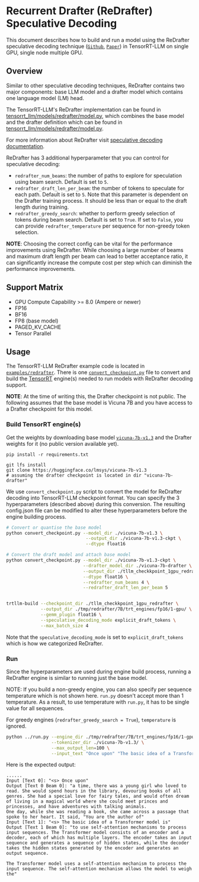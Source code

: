 # Recurrent Drafter (ReDrafter) Speculative Decoding

This document describes how to build and run a model using the ReDrafter speculative decoding technique ([`Github`](https://github.com/apple/ml-recurrent-drafter), [`Paper`](https://arxiv.org/abs/2403.09919)) in TensorRT-LLM on single GPU, single node multiple GPU.

## Overview
Similar to other speculative decoding techniques, ReDrafter contains two major components: base LLM model and a drafter model which contains one language model (LM) head.

The TensorRT-LLM's ReDrafter implementation can be found in [tensorrt_llm/models/redrafter/model.py](../../tensorrt_llm/models/redrafter/model.py), which combines the base model and the drafter definition which can be found in [tensorrt_llm/models/redrafter/model.py](../../tensorrt_llm/models/redrafter/drafter.py).

For more information about ReDrafter visit [speculative decoding documentation](https://nvidia.github.io/TensorRT-LLM/advanced/speculative-decoding.html).

ReDrafter has 3 additional hyperparameter that you can control for speculative decoding:
- `redrafter_num_beams`: the number of paths to explore for speculation using beam search. Default is set to `5`.
- `redrafter_draft_len_per_beam`: the number of tokens to speculate for each path. Default is set to `5`. Note that this parameter is dependent on the Drafter training process. It should be less than or equal to the draft length during training.
- `redrafter_greedy_search`: whether to perform greedy selection of tokens during beam search. Default is set to `True`. If set to `False`, you can provide `redrafter_temperature` per sequence for non-greedy token selection.

**NOTE**: Choosing the correct config can be vital for the performance improvements using ReDrafter.
While choosing a large number of beams and maximum draft length per beam can lead to better acceptance ratio, it can significantly increase the compute cost per step which can diminish the performance improvements.

## Support Matrix
  * GPU Compute Capability >= 8.0 (Ampere or newer)
  * FP16
  * BF16
  * FP8 (base model)
  * PAGED_KV_CACHE
  * Tensor Parallel

## Usage
The TensorRT-LLM ReDrafter example code is located in [`examples/redrafter`](./). There is one [`convert_checkpoint.py`](./convert_checkpoint.py) file to convert and build the [TensorRT](https://developer.nvidia.com/tensorrt) engine(s) needed to run models with ReDrafter decoding support.

**NOTE**: At the time of writing this, the Drafter checkpoint is not public. The following assumes that the base model is Vicuna 7B and you have access to a Drafter checkpoint for this model.

### Build TensorRT engine(s)
Get the weights by downloading base model [`vicuna-7b-v1.3`](https://huggingface.co/lmsys/vicuna-7b-v1.3) and the Drafter weights for it (no public version available yet).

```
pip install -r requirements.txt

git lfs install
git clone https://huggingface.co/lmsys/vicuna-7b-v1.3
# assuming the drafter checkpoint is located in dir "vicuna-7b-drafter"
```

We use `convert_checkpoint.py` script to convert the model for ReDrafter decoding into TensorRT-LLM checkpoint format.
You can specify the 3 hyperparameters (described above) during this conversion. The resulting config.json file can be modified to alter these hyperparameters before the engine building process.

```bash
# Convert or quantise the base model
python convert_checkpoint.py --model_dir ./vicuna-7b-v1.3 \
                              --output_dir ./vicuna-7b-v1.3-ckpt \
                              --dtype float16

# Convert the draft model and attach base model
python convert_checkpoint.py --model_dir ./vicuna-7b-v1.3-ckpt \
                             --drafter_model_dir ./vicuna-7b-drafter \
                             --output_dir ./tllm_checkkpoint_1gpu_redrafter \
                             --dtype float16 \
                             --redrafter_num_beams 4 \
                             --redrafter_draft_len_per_beam 5


trtllm-build --checkpoint_dir ./tllm_checkkpoint_1gpu_redrafter \
             --output_dir ./tmp/redrafter/7B/trt_engines/fp16/1-gpu/ \
             --gemm_plugin float16 \
             --speculative_decoding_mode explicit_draft_tokens \
             --max_batch_size 4

```

Note that the `speculative_decoding_mode` is set to `explicit_draft_tokens` which is how we categorized ReDrafter.

### Run

Since the hyperparameters are used during engine build process, running a ReDrafter engine is similar to running just the base model.

NOTE: If you build a non-greedy engine, you can also specify per sequence temperature which is not shown here. `run.py` doesn't accept more than 1 temperature. As a result, to use temperature with `run.py`, it has to be single value for all sequences.

For greedy engines (`redrafter_greedy_search = True`), `temperature` is ignored.

```bash
python ../run.py --engine_dir ./tmp/redrafter/7B/trt_engines/fp16/1-gpu/ \
                 --tokenizer_dir ./vicuna-7b-v1.3/ \
                 --max_output_len=100 \
                 --input_text "Once upon" "The basic idea of a Transformer model is"
```

Here is the expected output:
```text
......
Input [Text 0]: "<s> Once upon"
Output [Text 0 Beam 0]: "a time, there was a young girl who loved to read. She would spend hours in the library, devouring books of all genres. She had a special love for fairy tales, and would often dream of living in a magical world where she could meet princes and princesses, and have adventures with talking animals.
One day, while she was reading a book, she came across a passage that spoke to her heart. It said, "You are the author of"
Input [Text 1]: "<s> The basic idea of a Transformer model is"
Output [Text 1 Beam 0]: "to use self-attention mechanisms to process input sequences. The Transformer model consists of an encoder and a decoder, each of which has multiple layers. The encoder takes an input sequence and generates a sequence of hidden states, while the decoder takes the hidden states generated by the encoder and generates an output sequence.

The Transformer model uses a self-attention mechanism to process the input sequence. The self-attention mechanism allows the model to weigh the"
```
